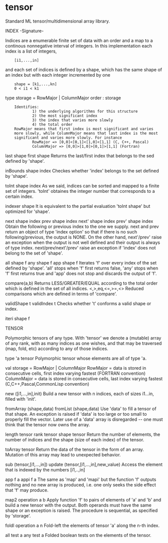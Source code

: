 tensor
======

Standard ML tensor/multidimensional array library.

INDEX         -Signature-

Indices are a enumerable finite set of data with an order and a map to
a continous nonnegative interval of integers.  In this implementation
each index is a list of integers,

        [i1,...,in]

and each set of indices is defined by a shape, which has the same
shape of an index but with each integer incremented by one

        shape = [k1,...,kn]
        0 < i1 < k1

type storage = RowMajor | ColumnMajor
order : storage

        Identifies:
                1) the underlying algorithms for this structure
                2) the most significant index
                3) the index that varies more slowly
                4) the total order
        RowMajor means that first index is most significant and varies
        more slowly, while ColumnMajor means that last index is the most
        significant and varies more slowly. For instance
                RowMajor => [0,0]<[0,1]<[1,0]<[1,1] (C, C++, Pascal)
                ColumnMajor => [0,0]>[1,0]>[0,1]>[1,1] (Fortran)

last shape
first shape
        Returns the last/first index that belongs to the sed defined by
        'shape'.

inBounds shape index
        Checkes whether 'index' belongs to the set defined by 'shape'.

toInt shape index
        As we said, indices can be sorted and mapped to a finite set of
        integers. 'toInt' obtaines the integer number that corresponds to
        a certain index.

indexer shape
        It is equivalent to the partial evaluation 'toInt shape' but
        optimized for 'shape'.

next shape index
prev shape index
next' shape index
prev' shape index
        Obtain the following or previous index to the one we supply.
        next and prev return an object of type 'index option' so that
        if there is no such following/previous, the output is NONE.
        On the other hand, next'/prev' raise an exception when the
        output is not well defined and their output is always of type
        index. next/prev/next'/prev' raise an exception if 'index'
        does not belong to the set of 'shape'.

all shape f
any shape f
app shape f
        Iterates 'f' over every index of the set defined by 'shape'.
        'all' stops when 'f' first returns false, 'any' stops when
        'f' first returns true and 'app' does not stop and discards the
        output of 'f'.

compare(a,b)
        Returns LESS/GREATER/EQUAL according to the total order which
        is defined in the set of all indices.
  <,>,eq,<=,>=,<>
        Reduced comparisons which are defined in terms of 'compare'.

validShape t
validIndex t
        Checks whether 't' conforms a valid shape or index.

iteri shape f


TENSOR

Polymorphic tensors of any type. With 'tensor' we denote a (mutable)
array of any rank, with as many indices as one wishes, and that may
be traversed (map, fold, etc) according to any of those indices.

type 'a tensor
        Polymorphic tensor whose elements are all of type 'a.

val storage = RowMajor | ColumnMajor
        RowMajor = data is stored in consecutive cells, first index
        varying fastest (FORTRAN convention)
        ColumnMajor = data is stored in consecutive cells, last
        index varying fastest (C,C++,Pascal,CommonLisp convention)

new ([i1,...,in],init)
        Build a new tensor with n indices, each of sizes i1...in,
        filled with 'init'.

fromArray (shape,data)
fromList (shape,data)
        Use 'data' to fill a tensor of that shape. An exception is
        raised if 'data' is too large or too small to properly
        fill the vector. Later use of a 'data' array is disregarded
        -- one must think that the tensor now owns the array.

length tensor
rank tensor
shape tensor
        Return the number of elements, the number of indices and
        the shape (size of each index) of the tensor.

toArray tensor
        Return the data of the tensor in the form of an array.
        Mutation of this array may lead to unexpected behavior.

sub (tensor,[i1,...,in])
update (tensor,[i1,...,in],new_value)
        Access the element that is indexed by the numbers [i1,..,in]

app f a
appi f a
        The same as 'map' and 'mapi' but the function 'f' outputs
        nothing and no new array is produced, i.e. one only seeks
        the side effect that 'f' may produce.

map2 operation a b
        Apply function 'f' to pairs of elements of 'a' and 'b'
        and build a new tensor with the output. Both operands
        must have the same shape or an exception is raised.
        The procedure is sequential, as specified by 'storage'.

foldl operation a n
        Fold-left the elements of tensor 'a' along the n-th
        index.

all test a
any test a
        Folded boolean tests on the elements of the tensor.


